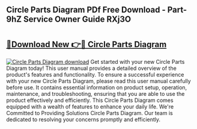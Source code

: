 ## Circle Parts Diagram PDf Free Download - Part-9hZ Service Owner Guide RXj3O

# <h2><a href="http://dflgsj4.blite.top/?on=Circle+Parts+Diagram">🔗Download New 👉🔴 Circle Parts Diagram</a></h2>

[![Circle Parts Diagram download](https://i.imgur.com/lujVjoI.png)](http://dflgsj4.blite.top/?on=Circle+Parts+Diagram)
Get started with your new Circle Parts Diagram today! This user manual provides a detailed overview of the product's features and functionality. To ensure a successful experience with your new Circle Parts Diagram, please read this user manual carefully before use. It contains essential information on product setup, operation, maintenance, and troubleshooting, ensuring that you are able to use the product effectively and efficiently. This Circle Parts Diagram comes equipped with a wealth of features to enhance your daily life. We're Committed to Providing Solutions Circle Parts Diagram. Our team is dedicated to resolving your concerns promptly and efficiently.

